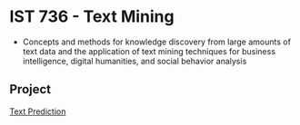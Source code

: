 # IST 736 - Text Mining
* Concepts and methods for knowledge discovery from large amounts of text data and the application of text mining techniques for business intelligence, digital humanities, and social behavior analysis


## Project
[Text Prediction](https://github.com/bing020815/text_prediction_application)
